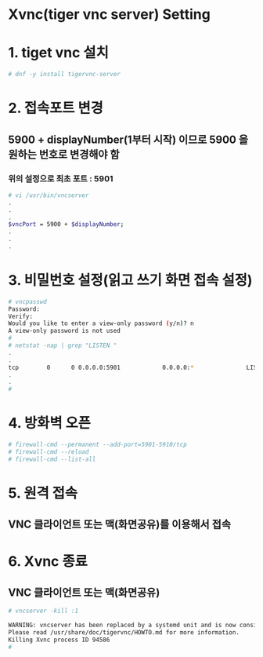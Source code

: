 # Xvnc(tiger vnc server) Setting
# 1. tiget vnc 설치
```bash
# dnf -y install tigervnc-server
```


# 2. 접속포트 변경
## 5900 + displayNumber(1부터 시작) 이므로 5900 을 원하는 번호로 변경해야 함
### 위의 설정으로 최초 포트 : 5901
```bash
# vi /usr/bin/vncserver
.
.
.
$vncPort = 5900 + $displayNumber;
.
.
.
```

# 3. 비밀번호 설정(읽고 쓰기 화면 접속 설정)
```bash
# vncpasswd
Password:
Verify:
Would you like to enter a view-only password (y/n)? n
A view-only password is not used
#
# netstat -nap | grep "LISTEN "
.
.
tcp        0      0 0.0.0.0:5901            0.0.0.0:*               LISTEN      94586/Xvnc
.
.
#
```


# 4. 방화벽 오픈
```bash
# firewall-cmd --permanent --add-port=5901-5910/tcp
# firewall-cmd --reload
# firewall-cmd --list-all
```


# 5. 원격 접속
## VNC 클라이언트 또는 맥(화면공유)를 이용해서 접속


# 6. Xvnc 종료
## VNC 클라이언트 또는 맥(화면공유)
```bash
# vncserver -kill :1

WARNING: vncserver has been replaced by a systemd unit and is now considered deprecated and removed in upstream.
Please read /usr/share/doc/tigervnc/HOWTO.md for more information.
Killing Xvnc process ID 94586
#
```
